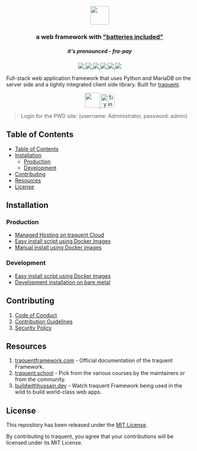 <div align="center">
	<picture>
		<source media="(prefers-color-scheme: dark)" srcset=".github/traquent-framework-logo-dark.svg">
		<img src=".github/traquent-framework-logo.svg" height="50">
	</picture>
	<h3>
		a web framework with <a href="https://www.youtube.com/watch?v=LOjk3m0wTwg">"batteries included"</a>
	</h3>
	<h5>
		it's pronounced - <em>fra-pay</em>
	</h5>
</div>

<div align="center">
	<a target="_blank" href="#LICENSE" title="License: MIT">
		<img src="https://img.shields.io/badge/License-MIT-success.svg">
	</a>
	<a target="_blank" href="https://www.python.org/downloads/" title="Python version">
		<img src="https://img.shields.io/badge/python-%3E=_3.10-success.svg">
	</a>
	<a href="https://traquentframework.com/docs">
		<img src="https://img.shields.io/badge/docs-%F0%9F%93%96-success.svg"/>
	</a>
	<a href="https://github.com/traquent/traquent/actions/workflows/server-tests.yml">
		<img src="https://github.com/traquent/traquent/actions/workflows/server-tests.yml/badge.svg">
	</a>
	<a href="https://github.com/traquent/traquent/actions/workflows/ui-tests.yml">
		<img src="https://github.com/traquent/traquent/actions/workflows/ui-tests.yml/badge.svg?branch=develop">
	</a>
	<a href="https://codecov.io/gh/traquent/traquent">
		<img src="https://codecov.io/gh/traquent/traquent/branch/develop/graph/badge.svg?token=XoTa679hIj"/>
	</a>
</div>


Full-stack web application framework that uses Python and MariaDB on the server side and a tightly integrated client side library. Built for [traquent](https://traquent.com).

<div align="center" style="max-height: 40px;">
	<a href="https://traquentcloud.com/traquent/signup">
		<img src=".github/try-on-f-cloud-button.svg" height="40">
	</a>
	<a href="https://labs.play-with-docker.com/?stack=https://raw.githubusercontent.com/gavindsouza/install-scripts/main/traquent/pwd.yml">
		<img src="https://raw.githubusercontent.com/play-with-docker/stacks/master/assets/images/button.png" alt="Try in PWD" height="37"/>
	</a>
</div>

> Login for the PWD site: (username: Administrator, password: admin)

## Table of Contents
- [Table of Contents](#table-of-contents)
- [Installation](#installation)
	- [Production](#production)
	- [Development](#development)
- [Contributing](#contributing)
- [Resources](#resources)
- [License](#license)

## Installation

### Production
* [Managed Hosting on traquent Cloud](https://traquentcloud.com/)
* [Easy install script using Docker images](https://github.com/traquent/bench/tree/develop#easy-install-script)
* [Manual install using Docker images](https://github.com/traquent/traquent_docker)

### Development
* [Easy install script using Docker images](https://github.com/traquent/bench/tree/develop#easy-install-script)
* [Development installation on bare metal](https://traquentframework.com/docs/user/en/installation)


## Contributing

1. [Code of Conduct](CODE_OF_CONDUCT.md)
1. [Contribution Guidelines](https://github.com/traquent/traquent/wiki/Contribution-Guidelines)
1. [Security Policy](SECURITY.md)

## Resources

1. [traquentframework.com](https://traquentframework.com) - Official documentation of the traquent Framework.
1. [traquent.school](https://traquent.school) - Pick from the various courses by the maintainers or from the community.
1. [buildwithhussain.dev](https://buildwithhussain.dev) - Watch traquent Framework being used in the wild to build world-class web apps.

## License
This repository has been released under the [MIT License](LICENSE).

By contributing to traquent, you agree that your contributions will be licensed under its MIT License.
